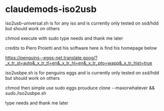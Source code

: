 # claudemods-iso2usb

iso2usb-universal.sh is for any iso and is currently only tested on ssd/hdd but should work on others

chmod execute with sudo type needs and thank me later


credits to Piero Proietti and his software here is find his homepage below 

https://penguins--eggs-net.translate.goog/?_x_tr_sl=auto&_x_tr_tl=en&_x_tr_hl=en&_x_tr_pto=wapp&_x_tr_hist=true

iso2usbpe.sh is for penguins eggs and is currently only tested on ssd/hdd but should work on others

chmod then simple use sudo eggs prouduce clone --maxorwhatever && sudo./iso2usbpe.sh

type needs and thank me later
